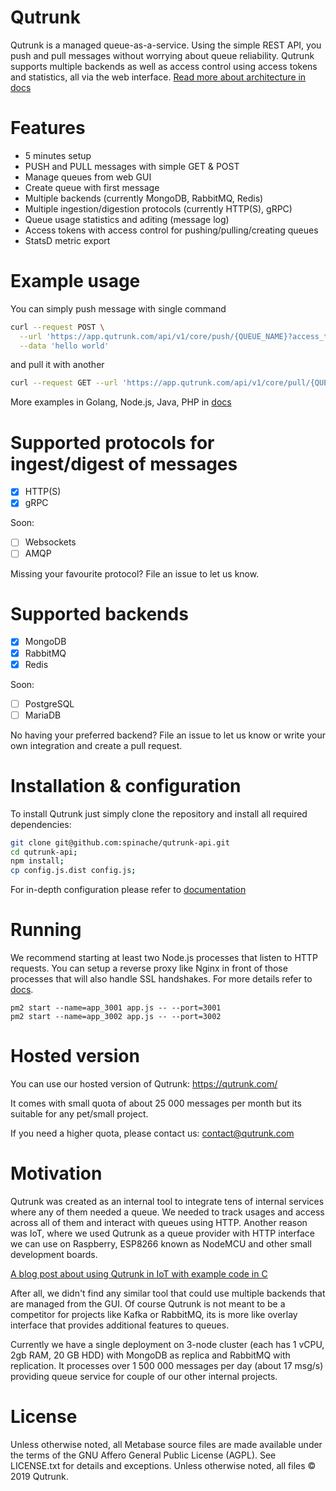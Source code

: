 # Qutrunk
Qutrunk is a managed queue-as-a-service. Using the simple REST API, you push and pull messages without worrying about queue reliability. Qutrunk supports multiple backends as well as access control using access tokens and statistics, all via the web interface. [Read more about architecture in docs](https://github.com/spinache/qutrunk-api/wiki)

# Features
* 5 minutes setup
* PUSH and PULL messages with simple GET & POST
* Manage queues from web GUI
* Create queue with first message
* Multiple backends (currently MongoDB, RabbitMQ, Redis)
* Multiple ingestion/digestion protocols (currently HTTP(S), gRPC)
* Queue usage statistics and aditing (message log)
* Access tokens with access control for pushing/pulling/creating queues
* StatsD metric export

# Example usage
You can simply push message with single command
```sh
curl --request POST \
  --url 'https://app.qutrunk.com/api/v1/core/push/{QUEUE_NAME}?access_token=ACCESS_TOKEN' \
  --data 'hello world'
```
and pull it with another
```sh
curl --request GET --url 'https://app.qutrunk.com/api/v1/core/pull/{QUEUE_NAME}?access_token={ACCESS_TOKEN}'
```

More examples in Golang, Node.js, Java, PHP in [docs](https://github.com/spinache/qutrunk-api/wiki/6.-Example-HTTP-push-in-Go-Node.js-PHP-Java-curl)

# Supported protocols for ingest/digest of messages
- [x] HTTP(S)
- [x] gRPC

Soon:
- [ ] Websockets
- [ ] AMQP

Missing your favourite protocol? File an issue to let us know.

# Supported backends
- [x] MongoDB
- [x] RabbitMQ
- [x] Redis

Soon:
- [ ] PostgreSQL
- [ ] MariaDB

No having your preferred backend? File an issue to let us know or write your own integration and create a pull request.

# Installation & configuration
To install Qutrunk just simply clone the repository and install all required dependencies:
```sh
git clone git@github.com:spinache/qutrunk-api.git
cd qutrunk-api;
npm install;
cp config.js.dist config.js;
```
For in-depth configuration please refer to [documentation](https://github.com/spinache/qutrunk-api/wiki)
# Running
We recommend starting at least two Node.js processes that listen to HTTP requests.
You can setup a reverse proxy like Nginx in front of those processes that will also handle SSL handshakes. For more details refer to [docs](https://github.com/spinache/qutrunk-api/wiki).
```
pm2 start --name=app_3001 app.js -- --port=3001
pm2 start --name=app_3002 app.js -- --port=3002
```

# Hosted version
You can use our hosted version of Qutrunk: https://qutrunk.com/

It comes with small quota of about 25 000 messages per month but its suitable for any pet/small project.

If you need a higher quota, please contact us: contact@qutrunk.com

# Motivation
Qutrunk was created as an internal tool to integrate tens of internal services where any of them needed a queue. We needed to track usages and access across all of them and interact with queues using HTTP. Another reason was IoT, where we used Qutrunk as a queue provider with HTTP interface we can use on Raspberry, ESP8266 known as NodeMCU and other small development boards.

[A blog post about using Qutrunk in IoT with example code in C](https://medium.com/@posinsk/message-queue-for-iot-in-2-minutes-42200f3c7a5f)

After all, we didn't find any similar tool that could use multiple backends that are managed from the GUI. Of course Qutrunk is not meant to be a competitor for projects like Kafka or RabbitMQ, its is more like overlay interface that provides additional features to queues.

Currently we have a single deployment on 3-node cluster (each has 1 vCPU, 2gb RAM, 20 GB HDD) with MongoDB as replica and RabbitMQ with replication. It processes over 1 500 000 messages per day (about 17 msg/s) providing queue service for couple of our other internal projects.

# License
Unless otherwise noted, all Metabase source files are made available under the terms of the GNU Affero General Public License (AGPL).
See LICENSE.txt for details and exceptions.
Unless otherwise noted, all files © 2019 Qutrunk.
